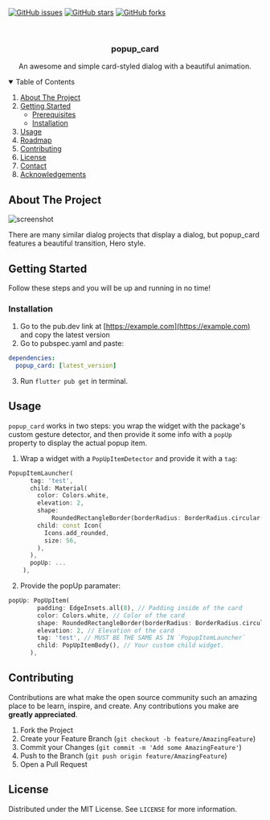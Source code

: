 [![GitHub issues](https://img.shields.io/github/issues/BrunoJurkovic/popup_card)](https://github.com/BrunoJurkovic/popup_card/issues)
[![GitHub stars](https://img.shields.io/github/stars/BrunoJurkovic/popup_card)](https://github.com/BrunoJurkovic/popup_card/stargazers)
[![GitHub forks](https://img.shields.io/github/forks/BrunoJurkovic/popup_card)](https://github.com/BrunoJurkovic/popup_card/network)

<!-- PROJECT LOGO -->
<br />
<p align="center">
  <h3 align="center">popup_card</h3>

  <p align="center">
    An awesome and simple card-styled dialog with a beautiful animation.
  </p>
</p>



<!-- TABLE OF CONTENTS -->
<details open="open">
  <summary>Table of Contents</summary>
  <ol>
    <li>
      <a href="#about-the-project">About The Project</a>
    </li>
    <li>
      <a href="#getting-started">Getting Started</a>
      <ul>
        <li><a href="#prerequisites">Prerequisites</a></li>
        <li><a href="#installation">Installation</a></li>
      </ul>
    </li>
    <li><a href="#usage">Usage</a></li>
    <li><a href="#roadmap">Roadmap</a></li>
    <li><a href="#contributing">Contributing</a></li>
    <li><a href="#license">License</a></li>
    <li><a href="#contact">Contact</a></li>
    <li><a href="#acknowledgements">Acknowledgements</a></li>
  </ol>
</details>



<!-- ABOUT THE PROJECT -->
## About The Project

![screenshot](https://i.imgur.com/YAbJdXq.gif)

There are many similar dialog projects that display a dialog, but popup_card features a beautiful
transition, Hero style. 

<!-- GETTING STARTED -->
## Getting Started

Follow these steps and you will be up and running in no time!

### Installation

1. Go to the pub.dev link at [https://example.com](https://example.com) and copy the latest version
2. Go to pubspec.yaml and paste:
  ```yaml
  dependencies:
    popup_card: [latest_version]
  ```
3. Run `flutter pub get` in terminal.


<!-- USAGE EXAMPLES -->
## Usage

`popup_card` works in two steps: you wrap the widget with the package's custom gesture detector, and then provide it some info
with a `popUp` property to display the actual popup item.

1. Wrap a widget with a `PopUpItemDetector` and provide it with a `tag`:
  ```dart
  PopupItemLauncher(
        tag: 'test',
        child: Material(
          color: Colors.white,
          elevation: 2,
          shape:
              RoundedRectangleBorder(borderRadius: BorderRadius.circular(32)),
          child: const Icon(
            Icons.add_rounded,
            size: 56,
          ),
        ),
        popUp: ...
      ),
  ```
2. Provide the popUp paramater: 
  ```dart
  popUp: PopUpItem(
          padding: EdgeInsets.all(8), // Padding inside of the card
          color: Colors.white, // Color of the card
          shape: RoundedRectangleBorder(borderRadius: BorderRadius.circular(32)), // Shape of the card
          elevation: 2, // Elevation of the card
          tag: 'test', // MUST BE THE SAME AS IN `PopupItemLauncher`
          child: PopUpItemBody(), // Your custom child widget.
        ),
  ```


<!-- CONTRIBUTING -->
## Contributing

Contributions are what make the open source community such an amazing place to be learn, inspire, and create. Any contributions you make are **greatly appreciated**.

1. Fork the Project
2. Create your Feature Branch (`git checkout -b feature/AmazingFeature`)
3. Commit your Changes (`git commit -m 'Add some AmazingFeature'`)
4. Push to the Branch (`git push origin feature/AmazingFeature`)
5. Open a Pull Request



<!-- LICENSE -->
## License

Distributed under the MIT License. See `LICENSE` for more information.
